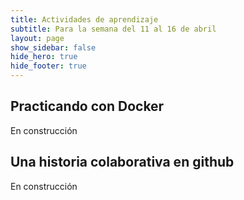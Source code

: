 ```yaml
---
title: Actividades de aprendizaje
subtitle: Para la semana del 11 al 16 de abril
layout: page
show_sidebar: false
hide_hero: true
hide_footer: true
---
```


## Practicando con Docker

En construcción

## Una historia colaborativa en github

En construcción


